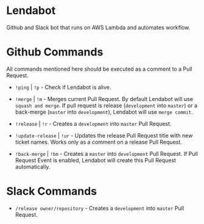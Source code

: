 Lendabot
========

Github and Slack bot that runs on AWS Lambda and automates workflow.

Github Commands
===============

All commands mentioned here should be executed as a comment to a Pull Request.


* `!ping` | `!p` - Check if Lendabot is alive.

* `!merge` | `!m` - Merges current Pull Request. By default Lendabot will use `squash and merge`.
If pull request is release (`development` into `master`) or a back-merge (`master` into `development`),
Lendabot will use `merge commit`.

* `!release` | `!r` - Creates a `development` into `master` Pull Request.

* `!update-release` | `!ur` - Updates the release Pull Request title with new ticket names.
Works only as a comment on a release Pull Request.

* `!back-merge` | `!bm` - Creates a `master` into `development` Pull Request. If Pull Request Event is enabled,
Lendabot will create this Pull Request automatically.

Slack Commands
==============

* `/release owner/repository` - Creates a `development` into `master` Pull Request.
